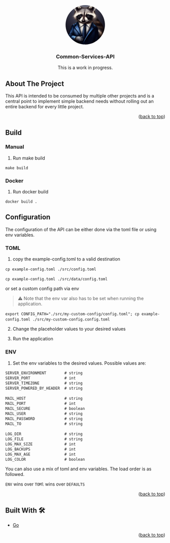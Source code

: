 <div id="top"></div>

<br />
<div align="center">
  <a href="https://github.com/Skryvvara/common-services">
      <img src="./.github/assets/skryvvara.webp" width=124 height=124 alt="Logo" style="border-radius: 100%; border: 2px solid rgba(255, 255, 255, 0.8)">
  </a>

  <h3 align="center">Common-Services-API</h3>

 <p align="center">
    This is a work in progress.
  </p>
</div>

<!-- ABOUT -->

## About The Project

This API is intended to be consumed by multiple other projects and is a central point to implement simple backend needs without rolling out an entire backend for every little project.

<p align="right">(<a href="#top">back to top</a>)</p>

## Build

### Manual

1. Run make build

```
make build
```

### Docker

1. Run docker build

```
docker build .
```

## Configuration

The configuration of the API can be either done via the toml file or using env variables.

### TOML

1. copy the example-config.toml to a valid destination

`cp example-config.toml ./src/config.toml`

`cp example-config.toml ./src/data/config.toml`

or set a custom config path via env

> :warning: Note that the env var also has to be set when running the application.

`export CONFIG_PATH="./src/my-custom-config/config.toml"; cp example-config.toml ./src/my-custom-config.config.toml`

2. Change the placeholder values to your desired values

3. Run the application

### ENV

1. Set the env variables to the desired values. Possible values are:

```
SERVER_ENVIRONMENT        # string
SERVER_PORT               # int
SERVER_TIMEZONE           # string
SERVER_POWERED_BY_HEADER  # string

MAIL_HOST                 # string
MAIL_PORT                 # int
MAIL_SECURE               # boolean
MAIL_USER                 # string
MAIL_PASSWORD             # string
MAIL_TO                   # string

LOG_DIR                   # string
LOG_FILE                  # string
LOG_MAX_SIZE              # int
LOG_BACKUPS               # int
LOG_MAX_AGE               # int
LOG_COLOR                 # boolean
```

You can also use a mix of toml and env variables. The load order is as followed.

`ENV` wins over `TOMl` wins over `DEFAULTS`

<p align="right">(<a href="#top">back to top</a>)</p>

## Built With 🛠️

- [Go][go]

<p align="right">(<a href="#top">back to top</a>)</p>

[go]: https://go.dev
[react]: https://reactjs.org
